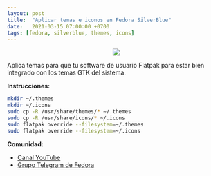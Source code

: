 ```yaml
---
layout: post
title:  "Aplicar temas e iconos en Fedora SilverBlue"
date:   2021-03-15 07:00:00 +0700
tags: [fedora, silverblue, themes, icons]
---
```


<center>
<img src="https://raw.githubusercontent.com/mxhectorvega/mxhectorvega.github.io/master/_posts/temas-para-silverblue/theme.jpg" style="max-width:90%;width:auto;height:auto;">
</center>

Aplica temas para que tu software de usuario Flatpak para estar bien integrado con los temas GTK del sistema.

**Instrucciones:**
```bash
mkdir ~/.themes
mkdir ~/.icons
sudo cp -R /usr/share/themes/* ~/.themes
sudo cp -R /usr/share/icons/* ~/.icons
sudo flatpak override --filesystem=~/.themes
sudo flatpak override --filesystem=~/.icons
```

**Comunidad:**
- [Canal YouTube](https://youtube.com/mxhectorvega)
- [Grupo Telegram de Fedora](https://t.me/fedoralinuxes)
